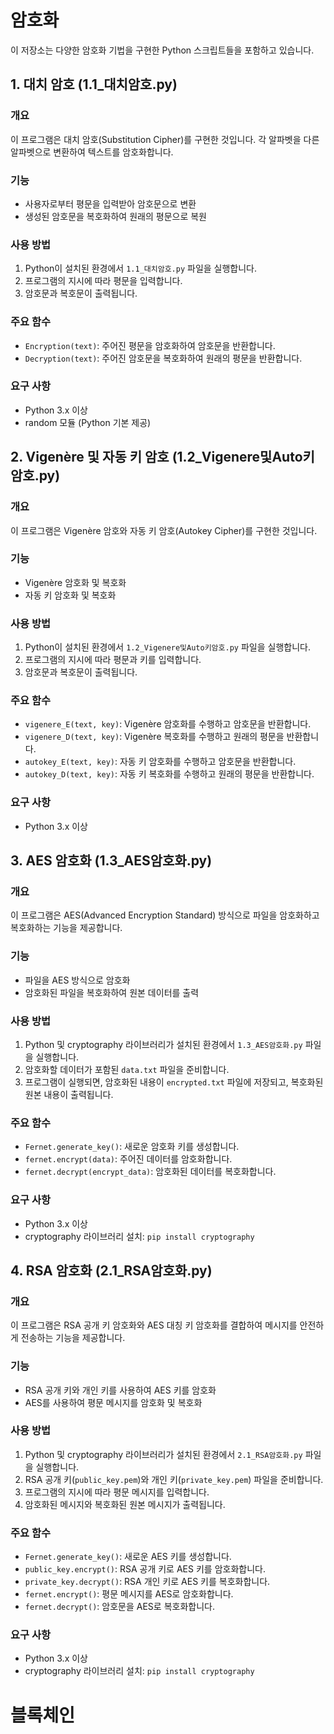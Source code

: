 # 암호화

이 저장소는 다양한 암호화 기법을 구현한 Python 스크립트들을 포함하고 있습니다.

## 1. 대치 암호 (1.1_대치암호.py)

### 개요
이 프로그램은 대치 암호(Substitution Cipher)를 구현한 것입니다. 각 알파벳을 다른 알파벳으로 변환하여 텍스트를 암호화합니다.

### 기능
- 사용자로부터 평문을 입력받아 암호문으로 변환
- 생성된 암호문을 복호화하여 원래의 평문으로 복원

### 사용 방법
1. Python이 설치된 환경에서 `1.1_대치암호.py` 파일을 실행합니다.
2. 프로그램의 지시에 따라 평문을 입력합니다.
3. 암호문과 복호문이 출력됩니다.

### 주요 함수
- `Encryption(text)`: 주어진 평문을 암호화하여 암호문을 반환합니다.
- `Decryption(text)`: 주어진 암호문을 복호화하여 원래의 평문을 반환합니다.

### 요구 사항
- Python 3.x 이상
- random 모듈 (Python 기본 제공)

## 2. Vigenère 및 자동 키 암호 (1.2_Vigenere및Auto키암호.py)

### 개요
이 프로그램은 Vigenère 암호와 자동 키 암호(Autokey Cipher)를 구현한 것입니다.

### 기능
- Vigenère 암호화 및 복호화
- 자동 키 암호화 및 복호화

### 사용 방법
1. Python이 설치된 환경에서 `1.2_Vigenere및Auto키암호.py` 파일을 실행합니다.
2. 프로그램의 지시에 따라 평문과 키를 입력합니다.
3. 암호문과 복호문이 출력됩니다.

### 주요 함수
- `vigenere_E(text, key)`: Vigenère 암호화를 수행하고 암호문을 반환합니다.
- `vigenere_D(text, key)`: Vigenère 복호화를 수행하고 원래의 평문을 반환합니다.
- `autokey_E(text, key)`: 자동 키 암호화를 수행하고 암호문을 반환합니다.
- `autokey_D(text, key)`: 자동 키 복호화를 수행하고 원래의 평문을 반환합니다.

### 요구 사항
- Python 3.x 이상

## 3. AES 암호화 (1.3_AES암호화.py)

### 개요
이 프로그램은 AES(Advanced Encryption Standard) 방식으로 파일을 암호화하고 복호화하는 기능을 제공합니다.

### 기능
- 파일을 AES 방식으로 암호화
- 암호화된 파일을 복호화하여 원본 데이터를 출력

### 사용 방법
1. Python 및 cryptography 라이브러리가 설치된 환경에서 `1.3_AES암호화.py` 파일을 실행합니다.
2. 암호화할 데이터가 포함된 `data.txt` 파일을 준비합니다.
3. 프로그램이 실행되면, 암호화된 내용이 `encrypted.txt` 파일에 저장되고, 복호화된 원본 내용이 출력됩니다.

### 주요 함수
- `Fernet.generate_key()`: 새로운 암호화 키를 생성합니다.
- `fernet.encrypt(data)`: 주어진 데이터를 암호화합니다.
- `fernet.decrypt(encrypt_data)`: 암호화된 데이터를 복호화합니다.

### 요구 사항
- Python 3.x 이상
- cryptography 라이브러리 설치: `pip install cryptography`

## 4. RSA 암호화 (2.1_RSA암호화.py)

### 개요
이 프로그램은 RSA 공개 키 암호화와 AES 대칭 키 암호화를 결합하여 메시지를 안전하게 전송하는 기능을 제공합니다.

### 기능
- RSA 공개 키와 개인 키를 사용하여 AES 키를 암호화
- AES를 사용하여 평문 메시지를 암호화 및 복호화

### 사용 방법
1. Python 및 cryptography 라이브러리가 설치된 환경에서 `2.1_RSA암호화.py` 파일을 실행합니다.
2. RSA 공개 키(`public_key.pem`)와 개인 키(`private_key.pem`) 파일을 준비합니다.
3. 프로그램의 지시에 따라 평문 메시지를 입력합니다.
4. 암호화된 메시지와 복호화된 원본 메시지가 출력됩니다.

### 주요 함수
- `Fernet.generate_key()`: 새로운 AES 키를 생성합니다.
- `public_key.encrypt()`: RSA 공개 키로 AES 키를 암호화합니다.
- `private_key.decrypt()`: RSA 개인 키로 AES 키를 복호화합니다.
- `fernet.encrypt()`: 평문 메시지를 AES로 암호화합니다.
- `fernet.decrypt()`: 암호문을 AES로 복호화합니다.

### 요구 사항
- Python 3.x 이상
- cryptography 라이브러리 설치: `pip install cryptography`

# 블록체인
